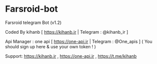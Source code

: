 # Farsroid-bot
Farsroid telegram Bot (v1.2)

Coded By kihanb [ https://kihanb.ir | Telegram : @kihanb_ir ]

Api Manager : one api [ https://one-api.ir | Telegram : @One_apis ] ( You should sign up here & use your own token ! )

Support: https://kihanb.ir , https://one-api.ir , https://t.me/kihanb
